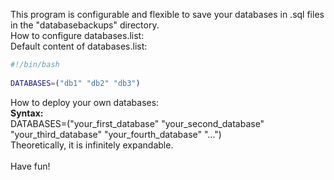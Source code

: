 This program is configurable and flexible to save your databases in .sql files in the "databasebackups" directory.\
How to configure databases.list:\
Default content of databases.list:

```bash
#!/bin/bash
 
DATABASES=("db1" "db2" "db3")
```

How to deploy your own databases:\
**__Syntax:__** \
DATABASES=("your_first_database" "your_second_database" "your_third_database" "your_fourth_database" "...")\
Theoretically, it is infinitely expandable.\
\
Have fun! 
